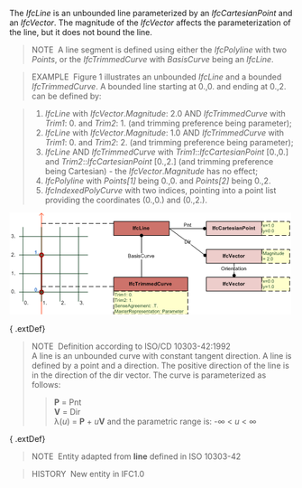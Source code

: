 ﻿The _IfcLine_ is an unbounded line parameterized by an _IfcCartesianPoint_ and an _IfcVector_. The magnitude of the _IfcVector_ affects the parameterization of the line, but it does not bound the line.

> NOTE&nbsp; A line segment is defined using either the _IfcPolyline_ with two _Points_, or the _IfcTrimmedCurve_ with _BasisCurve_ being an _IfcLine_.

> EXAMPLE&nbsp; Figure 1 illustrates an unbounded _IfcLine_ and a bounded _IfcTrimmedCurve_. A bounded line starting at 0.,0. and ending at 0.,2. can be defined by:

> 1. _IfcLine_ with _IfcVector_._Magnitude_: 2.0 AND _IfcTrimmedCurve_ with _Trim1_: 0. and _Trim2_: 1. (and trimming preference being parameter);
> 2. _IfcLine_ with _IfcVector_._Magnitude_: 1.0 AND _IfcTrimmedCurve_ with _Trim1_: 0. and _Trim2_: 2. (and trimming preference being parameter);
> 3. _IfcLine_ AND _IfcTrimmedCurve_ with _Trim1_::_IfcCartesianPoint_ [0.,0.] and _Trim2_::_IfcCartesianPoint_ [0.,2.] (and trimming preference being Cartesian) - the _IfcVector_._Magnitude_ has no effect;
> 4. _IfcPolyline_ with _Points[1]_ being 0.,0. and _Points[2]_ being 0.,2.
> 5. _IfcIndexedPolyCurve_ with two indices, pointing into a point list providing the coordinates (0.,0.) and (0.,2.).

!["line examples"](../../../../../../figures/ifcline-fig1.png "Figure 1 &mdash; Unbounded _IfcLine_ and bounded _IfcTrimmedCurve_")

{ .extDef}
> NOTE&nbsp; Definition according to ISO/CD 10303-42:1992  
> A line is an unbounded curve with constant tangent direction. A line is defined by a point and a direction. The positive direction of the line is in the direction of the dir vector. The curve is parameterized as follows: 
>> **P** = Pnt  
>> **V** = Dir  
>> &lambda;(_u_) = **P** + _u_**V**
>  and the parametric range is: -&infin; &lt; _u_ &lt; &infin;

{ .extDef}
> NOTE&nbsp; Entity adapted from **line** defined in ISO 10303-42

> HISTORY&nbsp; New entity in IFC1.0
